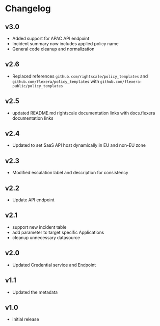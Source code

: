 # Changelog

## v3.0

- Added support for APAC API endpoint
- Incident summary now includes applied policy name
- General code cleanup and normalization

## v2.6

- Replaced references `github.com/rightscale/policy_templates` and `github.com/flexera/policy_templates` with `github.com/flexera-public/policy_templates`

## v2.5

- updated README.md rightscale documentation links with docs.flexera documentation links

## v2.4

- Updated to set SaaS API host dynamically in EU and non-EU zone

## v2.3

- Modified escalation label and description for consistency

## v2.2

- Update API endpoint

## v2.1

- support new incident table
- add parameter to target specific Applications
- cleanup unnecessary datasource

## v2.0

- Updated Credential service and Endpoint

## v1.1

- Updated the metadata

## v1.0

- initial release
